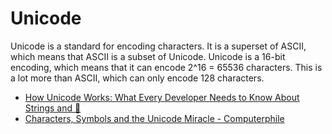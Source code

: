 # Unicode

Unicode is a standard for encoding characters. It is a superset of ASCII, which means that ASCII is a subset of Unicode. Unicode is a 16-bit encoding, which means that it can encode 2^16 = 65536 characters. This is a lot more than ASCII, which can only encode 128 characters.

- [How Unicode Works: What Every Developer Needs to Know About Strings and 🦄](https://deliciousbrains.com/how-unicode-works/)
- [Characters, Symbols and the Unicode Miracle - Computerphile](https://www.youtube.com/watch?v=MijmeoH9LT4)
